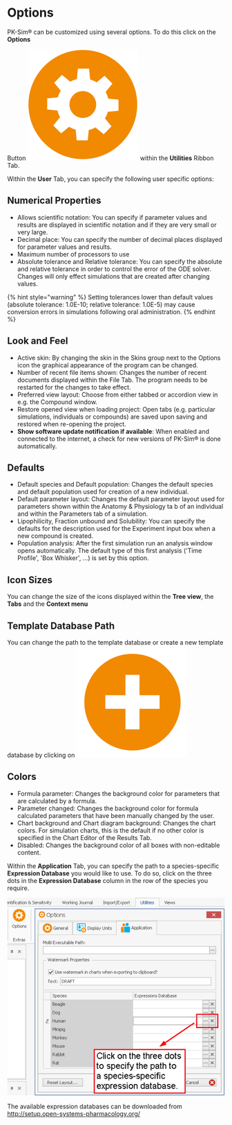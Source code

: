 # Options

PK-Sim® can be customized using several options. To do this click on the **Options**

Button ![](../assets/icons/Settings.svg) within the **Utilities** Ribbon Tab.

Within the **User** Tab, you can specify the following user specific options:

## Numerical Properties

* Allows scientific notation: You can specify if parameter values and results are displayed in scientific notation and if they are very small or very large.
* Decimal place: You can specify the number of decimal places displayed for parameter values and results.
* Maximum number of processors to use
* Absolute tolerance and Relative tolerance: You can specify the absolute and relative tolerance in order to control the error of the ODE solver. Changes will only effect simulations that are created after changing values.

{% hint style="warning" %}
Setting tolerances lower than default values (absolute tolerance: 1.0E-10; relative tolerance: 1.0E-5) may cause conversion errors in simulations following oral administration.
{% endhint %}

## Look and Feel

* Active skin: By changing the skin in the Skins group next to the Options icon the graphical appearance of the program can be changed.
* Number of recent file items shown: Changes the number of recent documents displayed within the File Tab. The program needs to be restarted for the changes to take effect.
* Preferred view layout: Choose from either tabbed or accordion view in e.g. the Compound window.
* Restore opened view when loading project: Open tabs (e.g. particular simulations, individuals or compounds) are saved upon saving and restored when re-opening the project.
* **Show software update notification if available**: When enabled and connected to the internet, a check for new versions of PK-Sim® is done automatically.

## Defaults

* Default species and Default population: Changes the default species and default population used for creation of a new individual.
* Default parameter layout: Changes the default parameter layout used for parameters shown within the Anatomy & Physiology ta b of an individual and within the Parameters tab of a simulation.
* Lipophilicity, Fraction unbound and Solubility: You can specify the defaults for the description used for the Experiment input box when a new compound is created.
* Population analysis: After the first simulation run an analysis window opens automatically. The default type of this first analysis ('Time Profile', 'Box Whisker', ...) is set by this option.

## Icon Sizes

You can change the size of the icons displayed within the **Tree view**, the **Tabs** and the **Context menu**

## Template Database Path

You can change the path to the template database or create a new template database by clicking on ![](../assets/icons/AddAction.svg)

## Colors

* Formula parameter: Changes the background color for parameters that are calculated by a formula.
* Parameter changed: Changes the background color for formula calculated parameters that have been manually changed by the user.
* Chart background and Chart diagram background: Changes the chart colors. For simulation charts, this is the default if no other color is specified in the Chart Editor of the Results Tab.
* Disabled: Changes the background color of all boxes with non-editable content.

Within the **Application** Tab, you can specify the path to a species-specific **Expression Database** you would like to use. To do so, click on the three dots in the **Expression Database** column in the row of the species you require.

![Linking a species-specific expression database to an individual.](../assets/images/part-3/expression-database-options.png)

The available expression databases can be downloaded from http://setup.open-systems-pharmacology.org/
